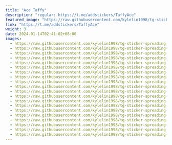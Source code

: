 ```yaml
---
title: "Ace Taffy"
description: "regular: https://t.me/addstickers/TaffyAce"
featured_image: "https://raw.githubusercontent.com/kylelin1998/tg-sticker-spreading-worldwide-images/main/img/320567a1-b47c-4e71-8099-f763729014da.jpg"
link: "https://t.me/addstickers/TaffyAce"
weight: 3
date: 2024-01-14T02:41:02+08:00
images:
  - https://raw.githubusercontent.com/kylelin1998/tg-sticker-spreading-worldwide-images/main/img/320567a1-b47c-4e71-8099-f763729014da.jpg
  - https://raw.githubusercontent.com/kylelin1998/tg-sticker-spreading-worldwide-images/main/img/9cbbb503-ec65-4cb3-86ab-c31bb170ef10.jpg
  - https://raw.githubusercontent.com/kylelin1998/tg-sticker-spreading-worldwide-images/main/img/c42cb392-e6ae-415b-a38a-87376f4c7ae0.jpg
  - https://raw.githubusercontent.com/kylelin1998/tg-sticker-spreading-worldwide-images/main/img/a20880f9-fbc8-432f-9968-eea2f17a5ec6.jpg
  - https://raw.githubusercontent.com/kylelin1998/tg-sticker-spreading-worldwide-images/main/img/3c53ec8e-a60c-4d74-9b88-bc385f8d7daa.jpg
  - https://raw.githubusercontent.com/kylelin1998/tg-sticker-spreading-worldwide-images/main/img/9b143f3c-c72a-45c3-808d-4acb00667cce.jpg
  - https://raw.githubusercontent.com/kylelin1998/tg-sticker-spreading-worldwide-images/main/img/38ddf374-4738-4439-9e3b-6842d559dfb1.jpg
  - https://raw.githubusercontent.com/kylelin1998/tg-sticker-spreading-worldwide-images/main/img/d042aa48-5157-47af-8bb9-2af3e1a24808.jpg
  - https://raw.githubusercontent.com/kylelin1998/tg-sticker-spreading-worldwide-images/main/img/4d45ebe9-ef7b-4270-97b9-225a54225009.jpg
  - https://raw.githubusercontent.com/kylelin1998/tg-sticker-spreading-worldwide-images/main/img/b3b6e146-71ea-4183-b2f7-ace582daba87.jpg
  - https://raw.githubusercontent.com/kylelin1998/tg-sticker-spreading-worldwide-images/main/img/e700c541-84d9-42e0-bf26-ec43a0879604.jpg
  - https://raw.githubusercontent.com/kylelin1998/tg-sticker-spreading-worldwide-images/main/img/ee45d26b-1f24-4a8e-8356-a93a92dccfb7.jpg
  - https://raw.githubusercontent.com/kylelin1998/tg-sticker-spreading-worldwide-images/main/img/7bbeade3-6d3b-4d42-b480-006cb0b511a7.jpg
  - https://raw.githubusercontent.com/kylelin1998/tg-sticker-spreading-worldwide-images/main/img/1a302c91-5b6b-44b6-85de-7e30d7661e57.jpg
  - https://raw.githubusercontent.com/kylelin1998/tg-sticker-spreading-worldwide-images/main/img/51a7f119-e0d0-43fb-b5a8-bea338b62405.jpg
  - https://raw.githubusercontent.com/kylelin1998/tg-sticker-spreading-worldwide-images/main/img/b7029109-569e-4d17-ab92-2d792c501e80.jpg
  - https://raw.githubusercontent.com/kylelin1998/tg-sticker-spreading-worldwide-images/main/img/adedc624-95a4-48b0-be93-6acfe4051aea.jpg
  - https://raw.githubusercontent.com/kylelin1998/tg-sticker-spreading-worldwide-images/main/img/8294d78e-e604-46d3-a46f-e6963a4df775.jpg
  - https://raw.githubusercontent.com/kylelin1998/tg-sticker-spreading-worldwide-images/main/img/eaf049c4-edab-4308-b1c1-19261e61c83b.jpg
  - https://raw.githubusercontent.com/kylelin1998/tg-sticker-spreading-worldwide-images/main/img/99464413-ee76-4609-aa64-8a653d598519.jpg
---
```

